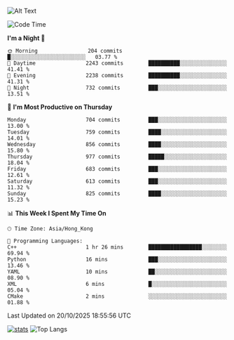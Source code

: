![Alt Text](https://media.tenor.com/3Gehha8RO-sAAAAC/goose-dance.gif)

<!--START_SECTION:waka-->
![Code Time](http://img.shields.io/badge/Code%20Time-492%20hrs%204%20mins-blue)

**I'm a Night 🦉** 

```text
🌞 Morning                204 commits         █░░░░░░░░░░░░░░░░░░░░░░░░   03.77 % 
🌆 Daytime                2243 commits        ██████████░░░░░░░░░░░░░░░   41.41 % 
🌃 Evening                2238 commits        ██████████░░░░░░░░░░░░░░░   41.31 % 
🌙 Night                  732 commits         ███░░░░░░░░░░░░░░░░░░░░░░   13.51 % 
```
📅 **I'm Most Productive on Thursday** 

```text
Monday                   704 commits         ███░░░░░░░░░░░░░░░░░░░░░░   13.00 % 
Tuesday                  759 commits         ████░░░░░░░░░░░░░░░░░░░░░   14.01 % 
Wednesday                856 commits         ████░░░░░░░░░░░░░░░░░░░░░   15.80 % 
Thursday                 977 commits         █████░░░░░░░░░░░░░░░░░░░░   18.04 % 
Friday                   683 commits         ███░░░░░░░░░░░░░░░░░░░░░░   12.61 % 
Saturday                 613 commits         ███░░░░░░░░░░░░░░░░░░░░░░   11.32 % 
Sunday                   825 commits         ████░░░░░░░░░░░░░░░░░░░░░   15.23 % 
```


📊 **This Week I Spent My Time On** 

```text
🕑︎ Time Zone: Asia/Hong_Kong

💬 Programming Languages: 
C++                      1 hr 26 mins        █████████████████░░░░░░░░   69.94 % 
Python                   16 mins             ███░░░░░░░░░░░░░░░░░░░░░░   13.46 % 
YAML                     10 mins             ██░░░░░░░░░░░░░░░░░░░░░░░   08.90 % 
XML                      6 mins              █░░░░░░░░░░░░░░░░░░░░░░░░   05.04 % 
CMake                    2 mins              ░░░░░░░░░░░░░░░░░░░░░░░░░   01.88 % 
```


 Last Updated on 20/10/2025 18:55:56 UTC
<!--END_SECTION:waka-->
[![stats](https://github-readme-stats-rose-phi.vercel.app/api?username=jxncted&count_private=true)](https://github.com/jxncted/github-readme-stats)
![Top Langs](https://github-readme-stats-rose-phi.vercel.app/api/top-langs/?username=jxncted\&layout=compact&hide=c,assembly,jupyter%20notebook)
